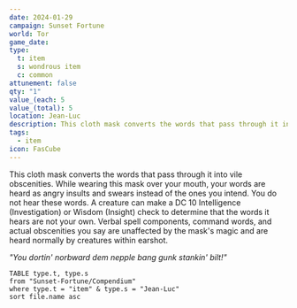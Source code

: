 ```yaml
---
date: 2024-01-29
campaign: Sunset Fortune
world: Tor
game_date: 
type:
  t: item
  s: wondrous item
  c: common
attunement: false
qty: "1"
value_(each: 5
value_(total): 5
location: Jean-Luc
description: This cloth mask converts the words that pass through it into vile obscenities
tags:
  - item
icon: FasCube
---
```


This cloth mask converts the words that pass through it into vile obscenities. While wearing this mask over your mouth, your words are heard as angry insults and swears instead of the ones you intend. You do not hear these words. A creature can make a DC 10 Intelligence (Investigation) or Wisdom (Insight) check to determine that the words it hears are not your own. Verbal spell components, command words, and actual obscenities you say are unaffected by the mask's magic and are heard normally by creatures within earshot.

_"You dortin' norbward dem nepple bang gunk stankin' bilt!"_

``` dataview
TABLE type.t, type.s
from "Sunset-Fortune/Compendium"
where type.t = "item" & type.s = "Jean-Luc"
sort file.name asc
```